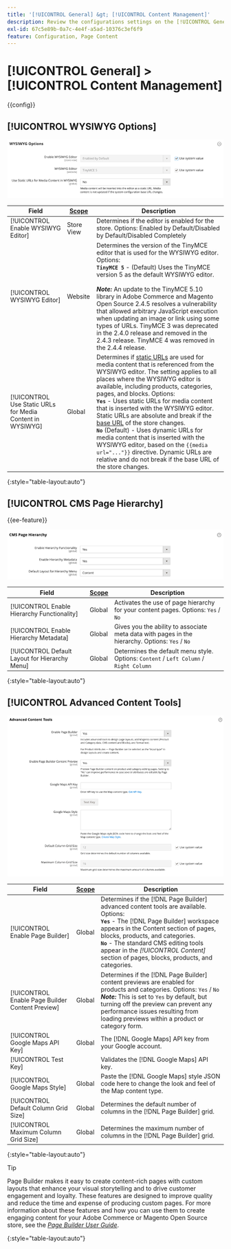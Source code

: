 ```yaml
---
title: '[!UICONTROL General] &gt; [!UICONTROL Content Management]'
description: Review the configurations settings on the [!UICONTROL General] &gt; [!UICONTROL Content Management] page of the Commerce Admin.
exl-id: 67c5e89b-0a7c-4e4f-a5ad-10376c3ef6f9
feature: Configuration, Page Content
---
```

# [!UICONTROL General] > [!UICONTROL Content Management]

{{config}}

## [!UICONTROL WYSIWYG Options]

![WYSIWYG Options](./assets/content-management-wysiwyg-options.png)<!-- zoom -->

<!-- [WYSIWYG Options](https://docs.magento.com/user-guide/cms/editor.html) -->

|Field|[Scope](../../getting-started/websites-stores-views.md#scope-settings)|Description|
|--- |--- |--- |
|[!UICONTROL Enable WYSIWYG Editor]|Store View|Determines if the editor is enabled for the store. Options: Enabled by Default/Disabled by Default/Disabled Completely|
|[!UICONTROL WYSIWYG Editor]|Website|Determines the version of the TinyMCE editor that is used for the WYSIWYG editor. Options: <br/>**`TinyMCE 5`** - (Default) Uses the TinyMCE version 5 as the default WYSIWYG editor.<br><br>_**Note:**_ An update to the TinyMCE 5.10 library in Adobe Commerce and Magento Open Source 2.4.5 resolves a vulnerability that allowed arbitrary JavaScript execution when updating an image or link using some types of URLs. TinyMCE 3 was deprecated in the 2.4.0 release and removed in the 2.4.3 release. TinyMCE 4 was removed in the 2.4.4 release.|
|[!UICONTROL Use Static URLs for Media Content in WYSIWYG]|Global|Determines if [static URLs](../../content-design/catalog-urls-dynamic-media.md) are used for media content that is referenced from the WYSIWYG editor. The setting applies to all places where the WYSIWYG editor is available, including products, categories, pages, and blocks. Options: <br/>**`Yes`** - Uses static URLs for media content that is inserted with the WYSIWYG editor. Static URLs are absolute and break if the [base URL](../../stores-purchase/store-urls.md) of the store changes. <br/>**`No`** (Default) - Uses dynamic URLs for media content that is inserted with the WYSIWYG editor, based on the  `{{media url="..."}}` directive. Dynamic URLs are relative and do not break if the base URL of the store changes.|

{:style="table-layout:auto"}

## [!UICONTROL CMS Page Hierarchy]

{{ee-feature}}

![CMS Page Hierarchy](./assets/content-management-cms-page-hierarchy.png)<!-- zoom -->

<!--[CMS Page Hierarchy](https://docs.magento.com/user-guide/cms/page-hierarchy.html) -->

|Field|[Scope](../../getting-started/websites-stores-views.md#scope-settings)|Description|
|--- |--- |--- |
|[!UICONTROL Enable Hierarchy Functionality]|Global|Activates the use of page hierarchy for your content pages. Options: `Yes` / `No`|
|[!UICONTROL Enable Hierarchy Metadata]|Global|Gives you the ability to associate meta data with pages in the hierarchy. Options: `Yes` / `No`|
|[!UICONTROL Default Layout for Hierarchy Menu]|Global|Determines the default menu style. Options: `Content` / `Left Column` / `Right Column`|

{:style="table-layout:auto"}

## [!UICONTROL Advanced Content Tools]

![Advanced Content Tools](./assets/content-management-advanced-content-tools.png)<!-- zoom -->

<!-- [Advanced Content Tools](https://docs.magento.com/user-guide/cms/page-builder-workspace.html) -->

|Field|[Scope](../../getting-started/websites-stores-views.md#scope-settings)|Description|
|--- |--- |--- |
|[!UICONTROL Enable Page Builder]|Global|Determines if the [!DNL Page Builder] advanced content tools are available. Options: <br/>**`Yes`** - The [!DNL Page Builder] workspace appears in the Content section of pages, blocks, products, and categories. <br/>**`No`** - The standard CMS editing tools appear in the _[!UICONTROL Content]_ section of pages, blocks, products, and categories.|
|[!UICONTROL Enable Page Builder Content Preview]|Global|Determines if the [!DNL Page Builder] content previews are enabled for products and categories. Options: `Yes` / `No` <br/>**_Note:_** This is set to `Yes` by default, but turning off the preview can prevent any performance issues resulting from loading previews within a product or category form.|
|[!UICONTROL Google Maps API Key]|Global|The [!DNL Google Maps] API key from your Google account.|
|[!UICONTROL Test Key]||Validates the [!DNL Google Maps] API key.|
|[!UICONTROL Google Maps Style]|Global|Paste the [!DNL Google Maps] style JSON code here to change the look and feel of the Map content type.|
|[!UICONTROL Default Column Grid Size]|Global|Determines the default number of columns in the [!DNL Page Builder] grid.|
|[!UICONTROL Maximum Column Grid Size]|Global|Determines the maximum number of columns in the [!DNL Page Builder] grid.|

{:style="table-layout:auto"}

>[!TIP]
>
>Page Builder makes it easy to create content-rich pages with custom layouts that enhance your visual storytelling and to drive customer engagement and loyalty. These features are designed to improve quality and reduce the time and expense of producing custom pages. For more information about these features and how you can use them to create engaging content for your Adobe Commerce or Magento Open Source store, see the [_Page Builder User Guide_](../../page-builder/guide-overview.md).

{:style="table-layout:auto"}
